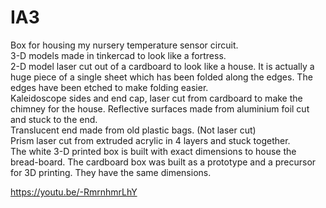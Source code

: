# IA3
Box for housing my nursery temperature sensor circuit.<br>
3-D models made in tinkercad to look like a fortress.<br>
2-D model laser cut out of a cardboard to look like a house. 
It is actually a huge piece of a single sheet which has been folded
along the edges. The edges have been etched to make folding easier.<br>
Kaleidoscope sides and end cap, laser cut from cardboard to make the chimney for the house.
Reflective surfaces made from aluminium foil cut and stuck to the end.<br>
Translucent end made from old plastic bags. (Not laser cut)<br>
Prism laser cut from extruded acrylic in 4 layers and stuck together.
<br>
The white 3-D printed box is built with exact dimensions to house the bread-board. The cardboard box was built as a 
prototype and a precursor for 3D printing. They have the same dimensions.


https://youtu.be/-RmrnhmrLhY

